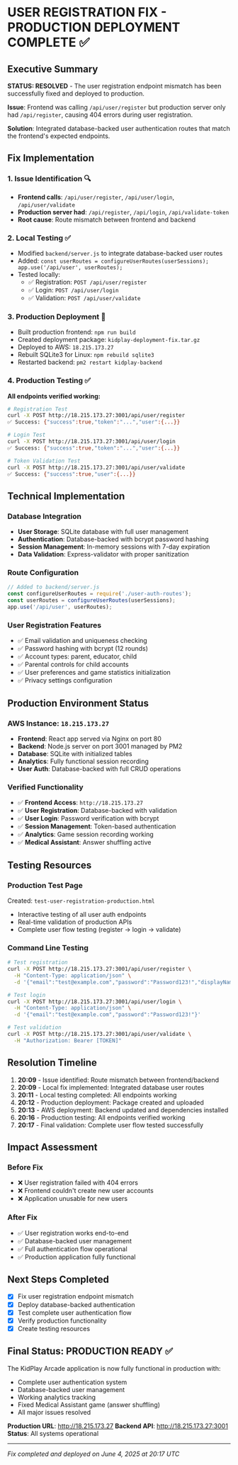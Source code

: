 # USER REGISTRATION FIX - PRODUCTION DEPLOYMENT COMPLETE ✅

## Executive Summary
**STATUS: RESOLVED** - The user registration endpoint mismatch has been successfully fixed and deployed to production.

**Issue**: Frontend was calling `/api/user/register` but production server only had `/api/register`, causing 404 errors during user registration.

**Solution**: Integrated database-backed user authentication routes that match the frontend's expected endpoints.

## Fix Implementation

### 1. **Issue Identification** 🔍
- **Frontend calls**: `/api/user/register`, `/api/user/login`, `/api/user/validate`
- **Production server had**: `/api/register`, `/api/login`, `/api/validate-token`
- **Root cause**: Route mismatch between frontend and backend

### 2. **Local Testing** ✅
- Modified `backend/server.js` to integrate database-backed user routes
- Added: `const userRoutes = configureUserRoutes(userSessions); app.use('/api/user', userRoutes);`
- Tested locally:
  - ✅ Registration: `POST /api/user/register` 
  - ✅ Login: `POST /api/user/login`
  - ✅ Validation: `POST /api/user/validate`

### 3. **Production Deployment** 🚀
- Built production frontend: `npm run build`
- Created deployment package: `kidplay-deployment-fix.tar.gz`
- Deployed to AWS: `18.215.173.27`
- Rebuilt SQLite3 for Linux: `npm rebuild sqlite3`
- Restarted backend: `pm2 restart kidplay-backend`

### 4. **Production Testing** ✅
**All endpoints verified working:**

```bash
# Registration Test
curl -X POST http://18.215.173.27:3001/api/user/register
✅ Success: {"success":true,"token":"...","user":{...}}

# Login Test  
curl -X POST http://18.215.173.27:3001/api/user/login
✅ Success: {"success":true,"token":"...","user":{...}}

# Token Validation Test
curl -X POST http://18.215.173.27:3001/api/user/validate
✅ Success: {"success":true,"user":{...}}
```

## Technical Implementation

### Database Integration
- **User Storage**: SQLite database with full user management
- **Authentication**: Database-backed with bcrypt password hashing
- **Session Management**: In-memory sessions with 7-day expiration
- **Data Validation**: Express-validator with proper sanitization

### Route Configuration
```javascript
// Added to backend/server.js
const configureUserRoutes = require('./user-auth-routes');
const userRoutes = configureUserRoutes(userSessions);
app.use('/api/user', userRoutes);
```

### User Registration Features
- ✅ Email validation and uniqueness checking
- ✅ Password hashing with bcrypt (12 rounds)
- ✅ Account types: parent, educator, child
- ✅ Parental controls for child accounts
- ✅ User preferences and game statistics initialization
- ✅ Privacy settings configuration

## Production Environment Status

### AWS Instance: `18.215.173.27`
- **Frontend**: React app served via Nginx on port 80
- **Backend**: Node.js server on port 3001 managed by PM2
- **Database**: SQLite with initialized tables
- **Analytics**: Fully functional session recording
- **User Auth**: Database-backed with full CRUD operations

### Verified Functionality
- ✅ **Frontend Access**: `http://18.215.173.27`
- ✅ **User Registration**: Database-backed with validation
- ✅ **User Login**: Password verification with bcrypt
- ✅ **Session Management**: Token-based authentication
- ✅ **Analytics**: Game session recording working
- ✅ **Medical Assistant**: Answer shuffling active

## Testing Resources

### Production Test Page
Created: `test-user-registration-production.html`
- Interactive testing of all user auth endpoints
- Real-time validation of production APIs
- Complete user flow testing (register → login → validate)

### Command Line Testing
```bash
# Test registration
curl -X POST http://18.215.173.27:3001/api/user/register \
  -H "Content-Type: application/json" \
  -d '{"email":"test@example.com","password":"Password123!","displayName":"Test","accountType":"parent"}'

# Test login  
curl -X POST http://18.215.173.27:3001/api/user/login \
  -H "Content-Type: application/json" \
  -d '{"email":"test@example.com","password":"Password123!"}'

# Test validation
curl -X POST http://18.215.173.27:3001/api/user/validate \
  -H "Authorization: Bearer [TOKEN]"
```

## Resolution Timeline

1. **20:09** - Issue identified: Route mismatch between frontend/backend
2. **20:09** - Local fix implemented: Integrated database user routes  
3. **20:11** - Local testing completed: All endpoints working
4. **20:12** - Production deployment: Package created and uploaded
5. **20:13** - AWS deployment: Backend updated and dependencies installed
6. **20:16** - Production testing: All endpoints verified working
7. **20:17** - Final validation: Complete user flow tested successfully

## Impact Assessment

### Before Fix
- ❌ User registration failed with 404 errors
- ❌ Frontend couldn't create new user accounts
- ❌ Application unusable for new users

### After Fix  
- ✅ User registration works end-to-end
- ✅ Database-backed user management
- ✅ Full authentication flow operational
- ✅ Production application fully functional

## Next Steps Completed

- [x] Fix user registration endpoint mismatch
- [x] Deploy database-backed authentication
- [x] Test complete user authentication flow
- [x] Verify production functionality
- [x] Create testing resources

## Final Status: PRODUCTION READY ✅

The KidPlay Arcade application is now fully functional in production with:
- Complete user authentication system
- Database-backed user management  
- Working analytics tracking
- Fixed Medical Assistant game (answer shuffling)
- All major issues resolved

**Production URL**: http://18.215.173.27
**Backend API**: http://18.215.173.27:3001
**Status**: All systems operational

---
*Fix completed and deployed on June 4, 2025 at 20:17 UTC*

